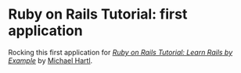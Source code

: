 # Ruby on Rails Tutorial: first application 

Rocking this first application for [*Ruby on Rails Tutorial: Learn Rails by Example*](http://railstutorial.org/) 
by [Michael Hartl](http://michaelhartl.com/).


